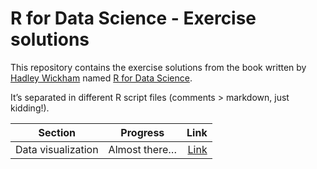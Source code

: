 
<!-- README.md is generated from README.Rmd. Please edit that file -->

# R for Data Science - Exercise solutions

This repository contains the exercise solutions from the book written by
[Hadley Wickham](https://hadley.nz/) named [R for Data
Science](https://r4ds.had.co.nz/).

It’s separated in different R script files (comments \> markdown, just
kidding!).

| Section            |   Progress    |                                                                  Link |
|--------------------|:-------------:|----------------------------------------------------------------------:|
| Data visualization | Almost there… | [Link](https://github.com/brunomontezano/r4ds-solutions/R/data-vis.R) |
